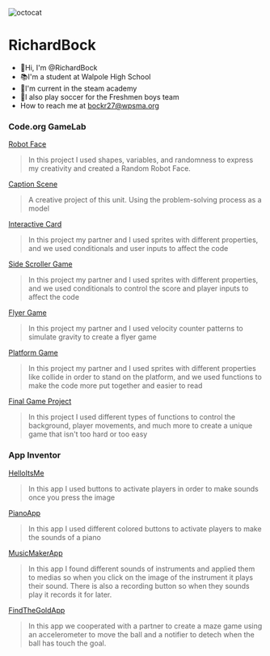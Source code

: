 ![octocat](https://github.com/RichardBock/RichardB/assets/146837420/d7fa411d-bf76-463f-81e6-040bb4fd80c9)
# RichardBock
- 👋Hi, I'm @RichardBock
- 📚I'm a student at Walpole High School
- 🔧I'm current in the steam academy
- 👟I also play soccer for the Freshmen boys team
- How to reach me at bockr27@wpsma.org

### Code.org GameLab
[Robot Face](https://RichardBock.github.io/RobotFace/)
> In this project I used shapes, variables, and randomness to express my creativity and created a Random Robot Face.

 [Caption Scene](https://studio.code.org/projects/gamelab/UCoNqMH44s7EvHvrgHZhANAUE9TRbf-QycO1poYFNfA)
 >  A creative project of this unit. Using the problem-solving process as a model

[Interactive Card](https://studio.code.org/projects/gamelab/SEYCe_W5Sz4vmzzjPWfOQEHKqiTSrVTnQcVI22KzfOI)
 >  In this project my partner and I used sprites with different properties, and we used conditionals and user inputs to affect the code

[Side Scroller Game](https://studio.code.org/projects/gamelab/f2-OhcOxGVpeTMhwKo5dxX3lR_ubnPxnGgpyrmAmx8Q)
> In this project my partner and I used sprites with different properties, and we used conditionals to control the score and player inputs to affect the code

[Flyer Game](https://studio.code.org/projects/gamelab/K135CDNtmCFL1GZuM1nBAcN2wVOLmVRydMBPeE0NT-4)
> In this project my partner and I used velocity counter patterns to simulate gravity to create a flyer game

[Platform Game](https://studio.code.org/projects/gamelab/3ScFMW-12kzDGr-hciYoiTIZIAa1ne2gr1s4isWVN-k)
> In this project my partner and I used sprites with different properties like collide in order to stand on the platform, and we used functions to make the code more put together and easier to read

[Final Game Project](https://studio.code.org/projects/gamelab/Q8MuFd2_BbXDlyLkudo1xtxFaeUgHdzQztiOp2V-KVw)
> In this project I used different types of functions to control the background, player movements, and much more to create a unique game that isn't too hard or too easy

### App Inventor

[HelloItsMe](https://gallery.appinventor.mit.edu/?galleryid=b7e648de-55ac-40b4-b78a-286493776a5f)
> In this app I used buttons to activate players in order to make sounds once you press the image

[PianoApp](https://gallery.appinventor.mit.edu/?galleryid=4ac7f608-80d6-420f-9b0d-9b740ac4c5e3)
>In this app I used different colored buttons to activate players to make the sounds of a piano

[MusicMakerApp](https://gallery.appinventor.mit.edu/?galleryid=8e5e411b-0941-48bf-a69d-2e16c47a714b)
> In this app I found different sounds of instruments and applied them to medias so when you click on the image of the instrument it plays their sound.  There is also a recording button so when they sounds play it records it for later.

[FindTheGoldApp](https://gallery.appinventor.mit.edu/?galleryid=b3f42adc-6c21-4f92-a6b3-b9f6a9cc1216)
> In this app we cooperated with a partner to create a maze game using an accelerometer to move the ball and a notifier to detech when the ball has touch the goal.
